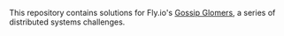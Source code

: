 This repository contains solutions for Fly.io's [Gossip Glomers](https://fly.io/dist-sys/), a series of distributed systems challenges.